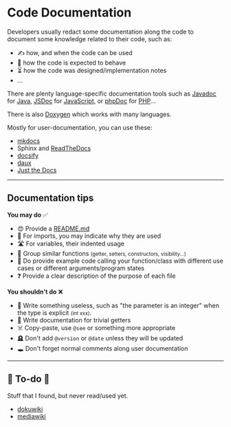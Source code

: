 # Code Documentation

<div class="row row-cols-md-2"><div>

Developers usually redact some documentation along the code to document some knowledge related to their code, such as:

* ✍️ how, and when the code can be used
* 📝 how the code is expected to behave
* ⏳ how the code was designed/implementation notes
* ...

There are plenty language-specific documentation tools such as [Javadoc](/programming-languages/high-level/oo/java/javadoc/index.md) for [Java](/programming-languages/high-level/oo/java/_general/index.md), [JSDoc](https://jsdoc.app/about-getting-started.html) for [JavaScript](/programming-languages/web/javascript/_general/index.md), or [phpDoc](https://phpdoc.org/) for [PHP](/programming-languages/web/php/_general/index.md)...
</div><div>

There is also [Doxygen](doxygen/index.md) which works with many languages.

Mostly for user-documentation, you can use these:

* [mkdocs](https://www.mkdocs.org/)
* Sphinx and [ReadTheDocs](https://docs.readthedocs.io/en/stable/index.html)
* [docsify](https://docsify.js.org/)
* [daux](https://daux.io/)
* [Just the Docs](https://github.com/just-the-docs/just-the-docs)
</div></div>

<hr class="sep-both">

## Documentation tips

<div class="row row-cols-md-2"><div>

**You may do** ✅

* 😍 Provide a [README.md](/tools-and-frameworks/vcs/git/files/readme.md)
* 🔐 For imports, you may indicate why they are used
* 🛣️ For variables, their indented usage
* 🧼 Group similar functions <small>(getter, setters, constructors, visibility...)</small>
* 🚀 Do provide example code calling your function/class with different use cases or different arguments/program states
* ❓ Provide a clear description of the purpose of each file
</div><div>

**You shouldn't do** ❌

* 🧐 Write something useless, such as "the parameter is an integer" when the type is explicit <small>(int xxx)</small>.
* 🥱 Write documentation for trivial getters
* ☠️ Copy-paste, use `@see` or something more appropriate
* 🪦 Don't add `@version` or `@date` unless they will be updated
* 🕳️ Don't forget normal comments along user documentation
</div></div>

<hr class="sep-both">

## 👻 To-do 👻

Stuff that I found, but never read/used yet.

<div class="row row-cols-md-2"><div>

* [dokuwiki](https://www.dokuwiki.org/dokuwiki)
* [mediawiki](https://www.mediawiki.org/wiki/MediaWiki)
</div><div>


</div></div>